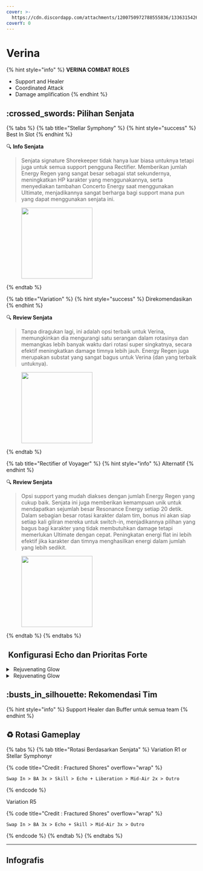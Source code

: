 ```yaml
---
cover: >-
  https://cdn.discordapp.com/attachments/1200750972788555836/1336315426384117780/image.png?ex=67a6a7f9&is=67a55679&hm=0bdc9bc2cef40693df414745c2c96ee9957f0df21c5c8f61f7ae0f8ea73f2e27&
coverY: 0
---
```


# Verina

{% hint style="info" %}
**VERINA COMBAT ROLES**

* Support and Healer
* Coordinated Attack
* Damage amplification
{% endhint %}

## :crossed\_swords: Pilihan Senjata

{% tabs %}
{% tab title="Stellar Symphony" %}
{% hint style="success" %}
Best In Slot
{% endhint %}

:mag: **Info Senjata**&#x20;

> Senjata signature Shorekeeper tidak hanya luar biasa untuknya tetapi juga untuk semua support pengguna Rectifier. Memberikan jumlah Energy Regen yang sangat besar sebagai stat sekundernya, meningkatkan HP karakter yang menggunakannya, serta menyediakan tambahan Concerto Energy saat menggunakan Ultimate, menjadikannya sangat berharga bagi support mana pun yang dapat menggunakan senjata ini.

<figure><img src="https://wuthering.wiki/img/weapon_21050036.png" alt="" width="188"><figcaption></figcaption></figure>
{% endtab %}

{% tab title="Variation" %}
{% hint style="success" %}
Direkomendasikan
{% endhint %}

:mag: **Review Senjata**&#x20;

> Tanpa diragukan lagi, ini adalah opsi terbaik untuk Verina, memungkinkan dia mengurangi satu serangan dalam rotasinya dan memangkas lebih banyak waktu dari rotasi super singkatnya, secara efektif meningkatkan damage timnya lebih jauh. Energy Regen juga merupakan substat yang sangat bagus untuk Verina (dan yang terbaik untuknya).

<div data-full-width="false"><figure><img src="https://wuthering.wiki/img/weapon_21050024.png" alt="" width="188"><figcaption></figcaption></figure></div>
{% endtab %}

{% tab title="Rectifier of Voyager" %}
{% hint style="info" %}
Alternatif
{% endhint %}

:mag: **Review Senjata**&#x20;

> Opsi support yang mudah diakses dengan jumlah Energy Regen yang cukup baik. Senjata ini juga memberikan kemampuan unik untuk mendapatkan sejumlah besar Resonance Energy setiap 20 detik. Dalam sebagian besar rotasi karakter dalam tim, bonus ini akan siap setiap kali giliran mereka untuk switch-in, menjadikannya pilihan yang bagus bagi karakter yang tidak membutuhkan damage tetapi memerlukan Ultimate dengan cepat. Peningkatan energi flat ini lebih efektif jika karakter dan timnya menghasilkan energi dalam jumlah yang lebih sedikit.

<figure><img src="https://wuthering.wiki/img/weapon_21050043.png" alt="" width="188"><figcaption></figcaption></figure>
{% endtab %}
{% endtabs %}

## <img src="https://wuthering.wiki/img/item_10.png" alt="" data-size="line"> Konfigurasi Echo dan Prioritas Forte&#x20;

<details>

<summary> <img src="https://wuthering.wiki/img/fettericon_7.png" alt="" data-size="line"> Rejuvenating Glow</summary>

Fallacy of No Return - Healing Bonus

![](https://wuthering.wiki/img/monster_330000070.png)

**Echo Skill** untuk summon Fallacy of No Return \
memberikan <mark style="color:yellow;">Spectro DMG</mark> yang setara dengan 11.4% dari max HP, \
setelah itu Resonator dapat 10% bonus Energy Regen \
dan tim dapat 10% bonus ATK selama 20 detik.

**Hold Echo Skill** untuk launch serangkaian ATK bertubi-tubi dengan biaya STA, \
masing-masing memberikan Spectro DMG yang setara dengan 1.14% dari max HP; \
Release Hold echo Skill, memberikan <mark style="color:yellow;">Spectro DMG</mark> yang setara dengan 14.25% dari max HP.

#### Echo Set

* 3 - Energy Regen%
* 3 - Energy Regen%
* 1 - ATK%
* 1 - ATK%

#### Prioritas Echo Substat

* ER% (Minimal 170% sampai 200% ER)
* ATK%
* Flat ATK

#### Prioritas Forte

* Inherent 1   >   Forte   >   Reso Lib   >   Inherent 2

\


</details>

<details>

<summary> <img src="https://wuthering.wiki/img/fettericon_7.png" alt="" data-size="line"> Rejuvenating Glow</summary>

Bell-Borne Geochelone - Healing Bonus

![](https://wuthering.wiki/img/monster_340000020.png)

aktikan protection dari Bell-Borne Geochelone. \
Memberikan <mark style="color:blue;">**Glacio DMG**</mark> berdasarkan 104.88% dari DEF resonator kepada musuh terdekat, \
dan dapat Bell-Borne Shield yang bertahan selama 15 detik. \
Bell-Borne Shield ngasih 50.00% DMG Reduction dan 10.00% DMG Boost, Shield akan menghilang setelah karakter  terkena serangan sebanyak 3 kali.

#### Echo Set

* 3 - Energy Regen%
* 3 - Energy Regen%
* 1 - ATK%
* 1 - ATK%

#### Prioritas Echo Substat

* ER% (Minimal 170% sampai 200% ER)
* ATK%
* Flat ATK

#### Prioritas Forte

* Inherent 1   >   Forte   >   Reso Lib   >   Inherent 2



</details>

## :busts\_in\_silhouette: Rekomendasi Tim

{% hint style="info" %}
Support Healer dan Buffer untuk semua team
{% endhint %}

## :recycle: Rotasi Gameplay

{% tabs %}
{% tab title="Rotasi Berdasarkan Senjata" %}
Variation R1 or Stellar Symphonyr

{% code title="Credit : Fractured Shores" overflow="wrap" %}
```
Swap In > BA 3x > Skill > Echo + Liberation > Mid-Air 2x > Outro
```
{% endcode %}

Variation R5

{% code title="Credit : Fractured Shores" overflow="wrap" %}
```
Swap In > BA 3x > Echo + Skill > Mid-Air 3x > Outro
```
{% endcode %}
{% endtab %}
{% endtabs %}

***

## Infografis

<figure><img src="https://cdn.discordapp.com/attachments/1200750972788555836/1337395469973717022/4.png?ex=67a74a17&#x26;is=67a5f897&#x26;hm=7650e591ace72aa65df7d7c1b939fd6831c04921be8e9d69beadd6cbdf868582&#x26;" alt=""><figcaption></figcaption></figure>



<figure><img src="https://media.discordapp.net/attachments/1200750972788555836/1336360796728590410/4.png?ex=67a42f3a&#x26;is=67a2ddba&#x26;hm=e6849451f17c86bbc2272d21e32110cc370b5a936f7b8718149271a6d4b32a75&#x26;=&#x26;format=webp&#x26;quality=lossless&#x26;width=1202&#x26;height=676" alt=""><figcaption></figcaption></figure>



